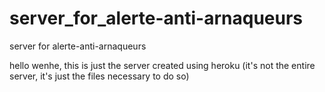 # server_for_alerte-anti-arnaqueurs
server for alerte-anti-arnaqueurs
 
 hello wenhe, this is just the server created using heroku (it's not the entire server, it's just the files necessary to do so)
 
